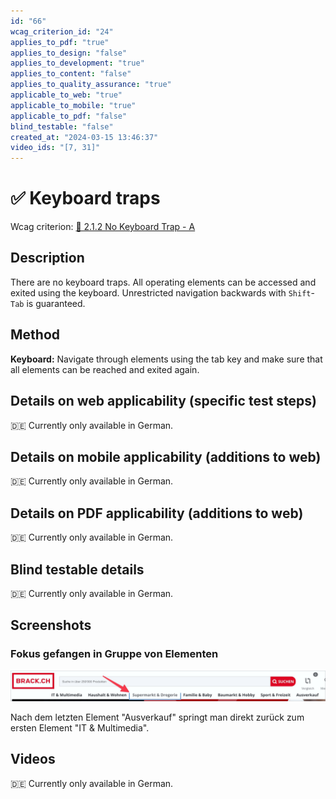 ```yaml
---
id: "66"
wcag_criterion_id: "24"
applies_to_pdf: "true"
applies_to_design: "false"
applies_to_development: "true"
applies_to_content: "false"
applies_to_quality_assurance: "true"
applicable_to_web: "true"
applicable_to_mobile: "true"
applicable_to_pdf: "false"
blind_testable: "false"
created_at: "2024-03-15 13:46:37"
video_ids: "[7, 31]"
---
```


# ✅ Keyboard traps

Wcag criterion: [📜 2.1.2 No Keyboard Trap - A](..)

## Description

There are no keyboard traps. All operating elements can be accessed and exited using the keyboard. Unrestricted navigation backwards with `Shift`-`Tab` is guaranteed.

## Method

**Keyboard:** Navigate through elements using the tab key and make sure that all elements can be reached and exited again.

## Details on web applicability (specific test steps)

🇩🇪 Currently only available in German.

## Details on mobile applicability (additions to web)

🇩🇪 Currently only available in German.

## Details on PDF applicability (additions to web)

🇩🇪 Currently only available in German.

## Blind testable details

🇩🇪 Currently only available in German.

## Screenshots

### Fokus gefangen in Gruppe von Elementen

![Fokus bleibt gefangen in Unter-Navigation (Brack)](images/fokus-bleibt-gefangen-in-unter-navigation-brack.png)

Nach dem letzten Element "Ausverkauf" springt man direkt zurück zum ersten Element "IT & Multimedia".

## Videos

🇩🇪 Currently only available in German.
